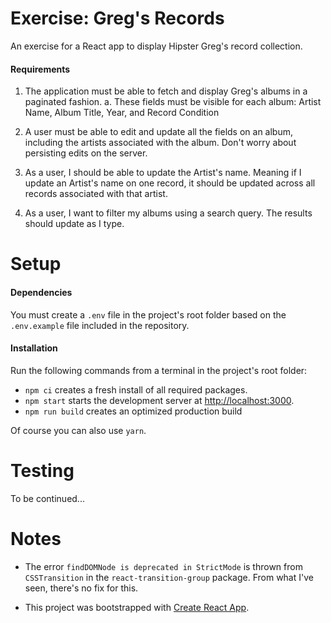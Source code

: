 # Exercise: Greg's Records

An exercise for a React app to display Hipster Greg's record collection.

#### Requirements
1. The application must be able to fetch and display Greg's albums in a paginated fashion. a. These fields must be visible for each album: Artist Name, Album Title, Year, and Record Condition

2. A user must be able to edit and update all the fields on an album, including the artists associated with the album. Don't worry about persisting edits on the server.

3. As a user, I should be able to update the Artist's name. Meaning if I update an Artist's name on one record, it should be updated across all records associated with that artist.

4. As a user, I want to filter my albums using a search query. The results should update as I type.

# Setup

#### Dependencies
You must create a `.env` file in the project's root folder based on the `.env.example` file included in the repository.

#### Installation
Run the following commands from a terminal in the project's root folder:
- `npm ci` creates a fresh install of all required packages.
- `npm start` starts the development server at [http://localhost:3000](http://localhost:3000).
- `npm run build` creates an optimized production build

Of course you can also use `yarn`.

# Testing
To be continued...

# Notes
- The error `findDOMNode is deprecated in StrictMode` is thrown from `CSSTransition` in the `react-transition-group` package. From what I've seen, there's no fix for this.

- This project was bootstrapped with [Create React App](https://github.com/facebook/create-react-app).
